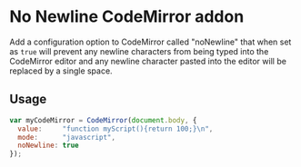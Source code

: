 # No Newline CodeMirror addon

Add a configuration option to CodeMirror called "noNewline" that when set as `true` will prevent any newline characters from being typed into the CodeMirror editor and any newline character pasted into the editor will be replaced by a single space.

## Usage

```javascript
var myCodeMirror = CodeMirror(document.body, {
  value:     "function myScript(){return 100;}\n",
  mode:      "javascript",
  noNewline: true
});
```
